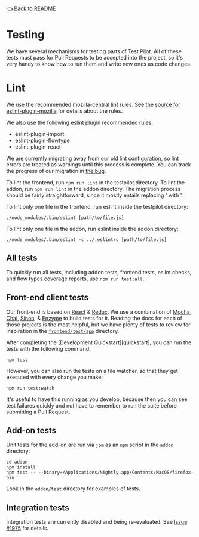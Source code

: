 [👈 Back to README](../../README.md)

# Testing

We have several mechanisms for testing parts of Test Pilot. All of these tests
must pass for Pull Requests to be accepted into the project, so it's very
handy to know how to run them and write new ones as code changes.

# Lint

We use the recommended mozilla-central lint rules. See the
[source for eslint-plugin-mozilla][source] for details about the rules.

We also use the following eslint plugin recommended rules:

 - eslint-plugin-import
 - eslint-plugin-flowtype
 - eslint-plugin-react

We are currently migrating away from our old lint configuration, so
lint errors are treated as warnings until this process is complete.
You can track the progress of our migration in [the bug][bug].

To lint the frontend, run `npm run lint` in the testpilot directory.
To lint the addon, run `npm run lint` in the addon directory.
The migration process should be fairly straightforward, since it mostly
entails replacing ' with ".

To lint only one file in the frontend, run eslint inside the testpilot directory:

    ./node_modules/.bin/eslint [path/to/file.js]

To lint only one file in the addon, run eslint inside the addon directory:

    ./node_modules/.bin/eslint -c ../.eslintrc [path/to/file.js]

[source]: https://dxr.mozilla.org/mozilla-central/source/tools/lint/eslint/eslint-plugin-mozilla
[bug]: https://github.com/mozilla/testpilot/issues/3119


## All tests

To quickly run all tests, including addon tests, frontend tests, eslint checks, and flow types coverage reports, use `npm run test:all`.

## Front-end client tests

Our front-end is based on [React][] & [Redux][]. We use a combination of
[Mocha][], [Chai][], [Sinon][], & [Enzyme][] to build tests for it.  Reading
the docs for each of those projects is the most helpful, but we have plenty of
tests to review for inspiration in the [`frontend/test/app`][fetests]
directory.

After completing the [Development Quickstart][quickstart], you can run the
tests with the following command:

```
npm test
```

However, you can also run the tests on a file watcher, so that they get
executed with every change you make:

```
npm run test:watch
```

It's useful to have this running as you develop, because then you can see test
failures quickly and not have to remember to run the suite before submitting a
Pull Request.

[fetests]: https://github.com/mozilla/testpilot/tree/master/frontend/test/app
[react]: https://facebook.github.io/react/
[redux]: http://redux.js.org/
[mocha]: https://mochajs.org/
[chai]: http://chaijs.com/
[sinon]: http://sinonjs.org/
[enzyme]: http://airbnb.io/enzyme/index.html

## Add-on tests

Unit tests for the add-on are run via `jpm` as an `npm` script in the `addon`
directory:

```
cd addon
npm install
npm test -- --binary=/Applications/Nightly.app/Contents/MacOS/firefox-bin
```

Look in the `addon/test` directory for examples of tests.

## Integration tests

Integration tests are currently disabled and being re-evaluated. See [Issue #1975][]
for details.

[Issue #1975]: https://github.com/mozilla/testpilot/issues/1975
